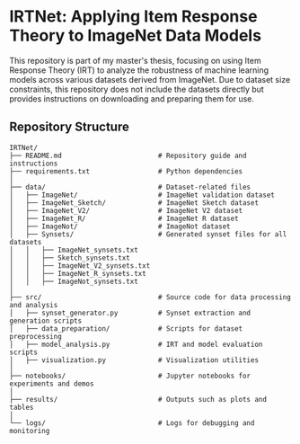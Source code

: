 # IRTNet: Applying Item Response Theory to ImageNet Data Models

This repository is part of my master's thesis, focusing on using Item Response Theory (IRT) to analyze the robustness of machine learning models across various datasets derived from ImageNet. Due to dataset size constraints, this repository does not include the datasets directly but provides instructions on downloading and preparing them for use.

## **Repository Structure**

```
IRTNet/
├── README.md                        # Repository guide and instructions
├── requirements.txt                 # Python dependencies
│
├── data/                            # Dataset-related files
│   ├── ImageNet/                    # ImageNet validation dataset
│   ├── ImageNet_Sketch/             # ImageNet Sketch dataset
│   ├── ImageNet_V2/                 # ImageNet V2 dataset
│   ├── ImageNet_R/                  # ImageNet R dataset
│   ├── ImageNot/                    # ImageNot dataset
│   ├── Synsets/                     # Generated synset files for all datasets
│   │   ├── ImageNet_synsets.txt
│   │   ├── Sketch_synsets.txt
│   │   ├── ImageNet_V2_synsets.txt
│   │   ├── ImageNet_R_synsets.txt
│   │   ├── ImageNot_synsets.txt
│
├── src/                             # Source code for data processing and analysis
│   ├── synset_generator.py          # Synset extraction and generation scripts
│   ├── data_preparation/            # Scripts for dataset preprocessing
│   ├── model_analysis.py            # IRT and model evaluation scripts
│   ├── visualization.py             # Visualization utilities
│
├── notebooks/                       # Jupyter notebooks for experiments and demos
│
├── results/                         # Outputs such as plots and tables
│
└── logs/                            # Logs for debugging and monitoring

```


